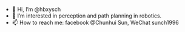 - 👋 Hi, I’m @hbxysch
- 👀 I’m interested in perception and path planning in robotics.
- 📫 How to reach me: facebook @Chunhui Sun, WeChat sunch1996

